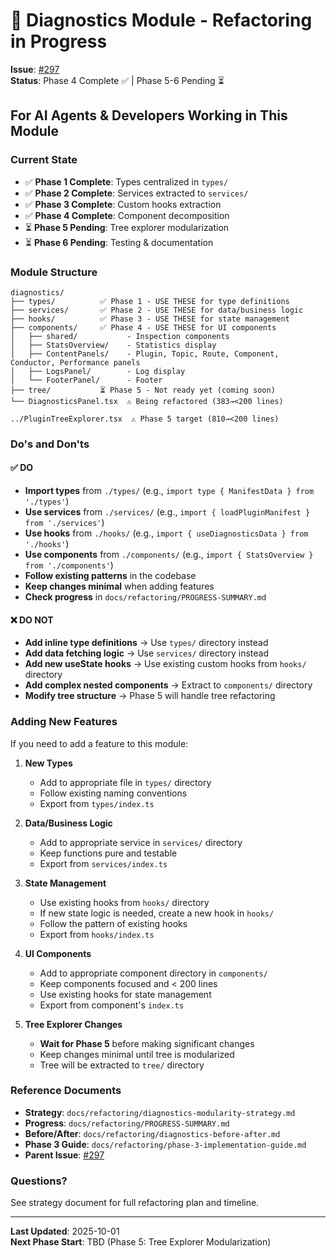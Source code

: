 # 🚧 Diagnostics Module - Refactoring in Progress

**Issue**: [#297](https://github.com/BPMSoftwareSolutions/renderx-plugins-demo/issues/297)  
**Status**: Phase 4 Complete ✅ | Phase 5-6 Pending ⏳

## For AI Agents & Developers Working in This Module

### Current State
- ✅ **Phase 1 Complete**: Types centralized in `types/`
- ✅ **Phase 2 Complete**: Services extracted to `services/`
- ✅ **Phase 3 Complete**: Custom hooks extraction
- ✅ **Phase 4 Complete**: Component decomposition
- ⏳ **Phase 5 Pending**: Tree explorer modularization
- ⏳ **Phase 6 Pending**: Testing & documentation

### Module Structure

```
diagnostics/
├── types/          ✅ Phase 1 - USE THESE for type definitions
├── services/       ✅ Phase 2 - USE THESE for data/business logic
├── hooks/          ✅ Phase 3 - USE THESE for state management
├── components/     ✅ Phase 4 - USE THESE for UI components
│   ├── shared/           - Inspection components
│   ├── StatsOverview/    - Statistics display
│   ├── ContentPanels/    - Plugin, Topic, Route, Component, Conductor, Performance panels
│   ├── LogsPanel/        - Log display
│   └── FooterPanel/      - Footer
├── tree/           ⏳ Phase 5 - Not ready yet (coming soon)
└── DiagnosticsPanel.tsx  ⚠️ Being refactored (383→<200 lines)

../PluginTreeExplorer.tsx  ⚠️ Phase 5 target (810→<200 lines)
```

### Do's and Don'ts

#### ✅ DO
- **Import types** from `./types/` (e.g., `import type { ManifestData } from './types'`)
- **Use services** from `./services/` (e.g., `import { loadPluginManifest } from './services'`)
- **Use hooks** from `./hooks/` (e.g., `import { useDiagnosticsData } from './hooks'`)
- **Use components** from `./components/` (e.g., `import { StatsOverview } from './components'`)
- **Follow existing patterns** in the codebase
- **Keep changes minimal** when adding features
- **Check progress** in `docs/refactoring/PROGRESS-SUMMARY.md`

#### ❌ DO NOT
- **Add inline type definitions** → Use `types/` directory instead
- **Add data fetching logic** → Use `services/` directory instead
- **Add new useState hooks** → Use existing custom hooks from `hooks/` directory
- **Add complex nested components** → Extract to `components/` directory
- **Modify tree structure** → Phase 5 will handle tree refactoring

### Adding New Features

If you need to add a feature to this module:

1. **New Types**
   - Add to appropriate file in `types/` directory
   - Follow existing naming conventions
   - Export from `types/index.ts`

2. **Data/Business Logic**
   - Add to appropriate service in `services/` directory
   - Keep functions pure and testable
   - Export from `services/index.ts`

3. **State Management**
   - Use existing hooks from `hooks/` directory
   - If new state logic is needed, create a new hook in `hooks/`
   - Follow the pattern of existing hooks
   - Export from `hooks/index.ts`

4. **UI Components**
   - Add to appropriate component directory in `components/`
   - Keep components focused and < 200 lines
   - Use existing hooks for state management
   - Export from component's `index.ts`

5. **Tree Explorer Changes**
   - **Wait for Phase 5** before making significant changes
   - Keep changes minimal until tree is modularized
   - Tree will be extracted to `tree/` directory

### Reference Documents
- **Strategy**: `docs/refactoring/diagnostics-modularity-strategy.md`
- **Progress**: `docs/refactoring/PROGRESS-SUMMARY.md`
- **Before/After**: `docs/refactoring/diagnostics-before-after.md`
- **Phase 3 Guide**: `docs/refactoring/phase-3-implementation-guide.md`
- **Parent Issue**: [#297](https://github.com/BPMSoftwareSolutions/renderx-plugins-demo/issues/297)

### Questions?
See strategy document for full refactoring plan and timeline.

---

**Last Updated**: 2025-10-01  
**Next Phase Start**: TBD (Phase 5: Tree Explorer Modularization)

